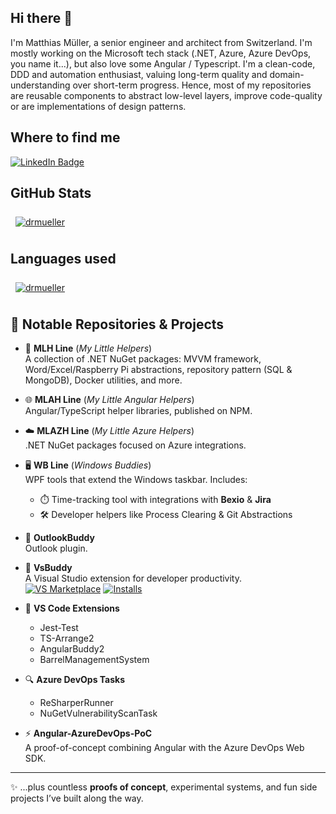 ## Hi there 👋

I'm Matthias Müller, a senior engineer and architect from Switzerland. I'm mostly working on the Microsoft tech stack (.NET, Azure, Azure DevOps, you name it...), but also love some Angular / Typescript.
I'm a clean-code, DDD and automation enthusiast, valuing long-term quality and domain-understanding over short-term progress.
Hence, most of my repositories are reusable components to abstract low-level layers, improve code-quality or are implementations of design patterns.

## Where to find me

[![LinkedIn Badge](https://img.shields.io/badge/LinkedIn-Profile-informational?style=flat&logo=linkedin&logoColor=white&color=0D76A8)](https://www.linkedin.com/in/mueller-matthias/)

## GitHub Stats

<a href="https://github.com/drmueller">
  <img align="center" style="margin:0.5rem" src="https://github-readme-stats.vercel.app/api?username=drmueller&show_icons=true&line_height=27&count_private=true&theme=dark" alt="drmueller" />
</a>

## Languages used

<a href="https://github.com/drmueller">
  <img align="center" style="margin:0.5rem" src="https://github-readme-stats.vercel.app/api/top-langs/?username=drmueller&layout=compact&hide=html&theme=dark" alt="drmueller" />
</a>

## 🚀 Notable Repositories & Projects

- 🔧 **MLH Line** (*My Little Helpers*)  
  A collection of .NET NuGet packages: MVVM framework, Word/Excel/Raspberry Pi abstractions, repository pattern (SQL & MongoDB), Docker utilities, and more.  

- 🌐 **MLAH Line** (*My Little Angular Helpers*)  
  Angular/TypeScript helper libraries, published on NPM.  

- ☁️ **MLAZH Line** (*My Little Azure Helpers*)  
  .NET NuGet packages focused on Azure integrations.  

- 🖥️ **WB Line** (*Windows Buddies*)  
  WPF tools that extend the Windows taskbar. Includes:  
  - ⏱️ Time-tracking tool with integrations with **Bexio** & **Jira**  
  - 🛠️ Developer helpers like Process Clearing & Git Abstractions  

- 📧 **OutlookBuddy**  
  Outlook plugin.

- 🎯 **VsBuddy**  
  A Visual Studio extension for developer productivity.  
  [![VS Marketplace](https://img.shields.io/visual-studio-marketplace/v/DrMueller2.VsBuddy?logo=visual-studio)](https://marketplace.visualstudio.com/items?itemName=DrMueller2.VsBuddy) 
  [![Installs](https://img.shields.io/visual-studio-marketplace/i/DrMueller2.VsBuddy?logo=visual-studio)](https://marketplace.visualstudio.com/items?itemName=DrMueller2.VsBuddy)

- 📝 **VS Code Extensions**  
  - Jest-Test  
  - TS-Arrange2  
  - AngularBuddy2  
  - BarrelManagementSystem  

- 🔍 **Azure DevOps Tasks**  
  - ReSharperRunner  
  - NuGetVulnerabilityScanTask  

- ⚡ **Angular-AzureDevOps-PoC**  
  A proof-of-concept combining Angular with the Azure DevOps Web SDK.  

---

✨ ...plus countless **proofs of concept**, experimental systems, and fun side projects I’ve built along the way.
